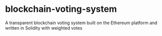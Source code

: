 # blockchain-voting-system
A transparent blockchain voting system built on the Ethereum platform and written in Solidity with weighted votes
